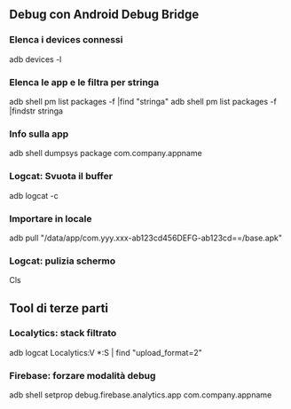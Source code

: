 ## Debug con Android Debug Bridge

### Elenca i devices connessi
adb devices -l

### Elenca le app e le filtra per stringa
adb shell pm list packages -f |find "stringa"
adb shell pm list packages -f |findstr stringa

### Info sulla app
adb shell dumpsys package com.company.appname

### Logcat: Svuota il buffer
adb logcat -c

### Importare in locale
adb pull "/data/app/com.yyy.xxx-ab123cd456DEFG-ab123cd==/base.apk"

### Logcat: pulizia schermo
Cls

## Tool di terze parti
### Localytics: stack filtrato
adb logcat Localytics:V *:S | find "upload_format=2"
 
### Firebase: forzare modalità debug
adb shell setprop debug.firebase.analytics.app com.company.appname
